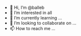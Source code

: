 - 👋 Hi, I’m @balleb
- 👀 I’m interested in all
- 🌱 I’m currently learning ...
- 💞️ I’m looking to collaborate on ...
- 📫 How to reach me ...

<!---
balleb/balleb is a ✨ special ✨ repository because its `README.md` (this file) appears on your GitHub profile.
You can click the Preview link to take a look at your changes.
--->
